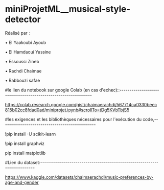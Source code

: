 # miniProjetML__musical-style-detector

Réalisé par :

• El Yaakoubi Ayoub

• El Hamdaoui Yassine

• Essoussi Zineb

• Rachdi Chaimae

• Rabbouzi safae


#le lien du notebook sur google Colab (en cas d'echec)::----------------------------------------------------------------

https://colab.research.google.com/gist/chaimaerachdi/567714ca0330beec815b02cc8fdad0ad/miniprojet.ipynb#scrollTo=tDg5KVbTbjS5


#les exigences et les bibliothèques nécessaires pour l'exécution du code,------------------------------------------------

 !pip install -U scikit-learn

 
 !pip install graphviz

 
pip install matplotlib

#Lien du dataset:---------------------------------------------------------------------------

https://www.kaggle.com/datasets/chaimaerachdi/music-preferences-by-age-and-gender
